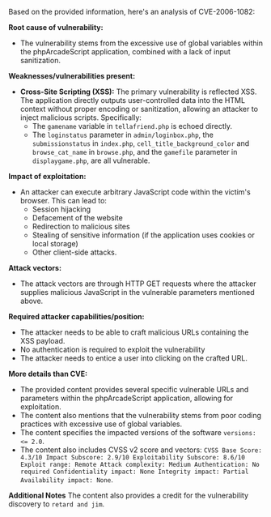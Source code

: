 Based on the provided information, here's an analysis of CVE-2006-1082:

**Root cause of vulnerability:**

*   The vulnerability stems from the excessive use of global variables within the phpArcadeScript application, combined with a lack of input sanitization.

**Weaknesses/vulnerabilities present:**

*   **Cross-Site Scripting (XSS):** The primary vulnerability is reflected XSS. The application directly outputs user-controlled data into the HTML context without proper encoding or sanitization, allowing an attacker to inject malicious scripts. Specifically:
    *   The `gamename` variable in `tellafriend.php` is echoed directly.
    *   The `loginstatus` parameter in `admin/loginbox.php`, the `submissionstatus` in `index.php`, `cell_title_background_color` and `browse_cat_name` in `browse.php`, and the `gamefile` parameter in `displaygame.php`, are all vulnerable.

**Impact of exploitation:**

*   An attacker can execute arbitrary JavaScript code within the victim's browser. This can lead to:
    *   Session hijacking
    *   Defacement of the website
    *   Redirection to malicious sites
    *   Stealing of sensitive information (if the application uses cookies or local storage)
    *   Other client-side attacks.

**Attack vectors:**

*   The attack vectors are through HTTP GET requests where the attacker supplies malicious JavaScript in the vulnerable parameters mentioned above.

**Required attacker capabilities/position:**

*   The attacker needs to be able to craft malicious URLs containing the XSS payload.
*   No authentication is required to exploit the vulnerability
*   The attacker needs to entice a user into clicking on the crafted URL.

**More details than CVE:**

*   The provided content provides several specific vulnerable URLs and parameters within the phpArcadeScript application, allowing for exploitation.
*   The content also mentions that the vulnerability stems from poor coding practices with excessive use of global variables.
*   The content specifies the impacted versions of the software `versions: <= 2.0`.
*   The content also includes CVSS v2 score and vectors: `CVSS Base Score: 4.3/10 Impact Subscore: 2.9/10 Exploitability Subscore: 8.6/10 Exploit range: Remote Attack complexity: Medium Authentication: No required Confidentiality impact: None Integrity impact: Partial Availability impact: None`.

**Additional Notes**
The content also provides a credit for the vulnerability discovery to `retard and jim`.